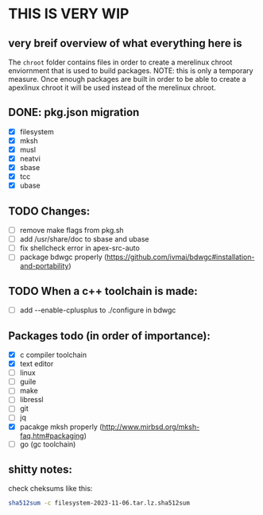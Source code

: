 # THIS IS VERY WIP

## very breif overview of what everything here is
The `chroot` folder contains files in order to create a merelinux chroot enviornment that is used to build packages. NOTE: this is only a temporary measure. Once enough packages are built in order to be able to create a apexlinux chroot it will be used instead of the merelinux chroot.

## **DONE:** pkg.json migration
- [x] filesystem
- [x] mksh
- [x] musl
- [x] neatvi
- [x] sbase
- [x] tcc
- [x] ubase

## TODO Changes:
- [ ] remove make flags from pkg.sh
- [ ] add /usr/share/doc to sbase and ubase
- [ ] fix shellcheck error in apex-src-auto
- [ ] package bdwgc properly (https://github.com/ivmai/bdwgc#installation-and-portability)

## TODO When a c++ toolchain is made:
- [ ] add --enable-cplusplus to ./configure in bdwgc

## Packages todo (in order of importance):
- [x] c compiler toolchain
- [x] text editor
- [ ] linux
- [ ] guile
- [ ] make
- [ ] libressl
- [ ] git
- [ ] jq
- [x] pacakge mksh properly (http://www.mirbsd.org/mksh-faq.htm#packaging)
- [ ] go (gc toolchain)

## shitty notes:
check cheksums like this:
```bash
sha512sum -c filesystem-2023-11-06.tar.lz.sha512sum
```